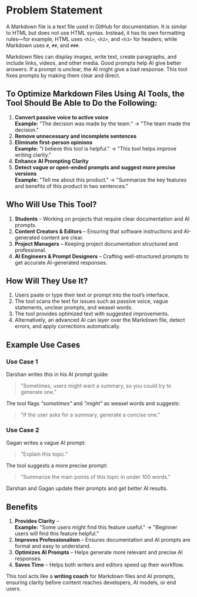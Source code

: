 # Problem Statement
A Markdown file is a text file used in GitHub for documentation. It is similar to HTML but does not use HTML syntax. Instead, it has its own formatting rules—for example, HTML uses `<h1>`, `<h2>`, and `<h3>` for headers, while Markdown uses `#`, `##`, and `###`.

Markdown files can display images, write text, create paragraphs, and include links, videos, and other media. Good prompts help AI give better answers. If a prompt is unclear, the AI might give a bad response. This tool fixes prompts by making them clear and direct.

## To Optimize Markdown Files Using AI Tools, the Tool Should Be Able to Do the Following:
1. **Convert passive voice to active voice**  
   **Example:** "The decision was made by the team." → "The team made the decision."
2. **Remove unnecessary and incomplete sentences**
3. **Eliminate first-person opinions**  
   **Example:** "I believe this tool is helpful." → "This tool helps improve writing clarity."
4. **Enhance AI Prompting Clarity**
5. **Detect vague or open-ended prompts and suggest more precise versions**  
   **Example:** "Tell me about this product." → "Summarize the key features and benefits of this product in two sentences."

## Who Will Use This Tool?
1. **Students** – Working on projects that require clear documentation and AI prompts.
2. **Content Creators & Editors** – Ensuring that software instructions and AI-generated content are clear.
3. **Project Managers** – Keeping project documentation structured and professional.
4. **AI Engineers & Prompt Designers** – Crafting well-structured prompts to get accurate AI-generated responses.

## How Will They Use It?
1. Users paste or type their text or prompt into the tool’s interface.
2. The tool scans the text for issues such as passive voice, vague statements, unclear prompts, and weasel words.
3. The tool provides optimized text with suggested improvements.
4. Alternatively, an advanced AI can layer over the Markdown file, detect errors, and apply corrections automatically.

## Example Use Cases
### **Use Case 1**
Darshan writes this in his AI prompt guide:
> "Sometimes, users might want a summary, so you could try to generate one."

The tool flags *"sometimes"* and *"might"* as weasel words and suggests:
> "If the user asks for a summary, generate a concise one."

### **Use Case 2**
Gagan writes a vague AI prompt:
> "Explain this topic."

The tool suggests a more precise prompt:
> "Summarize the main points of this topic in under 100 words."

Darshan and Gagan update their prompts and get better AI results.

## Benefits
1. **Provides Clarity** –  
   **Example:** "Some users might find this feature useful." → "Beginner users will find this feature helpful."
2. **Improves Professionalism** – Ensures documentation and AI prompts are formal and easy to understand.
3. **Optimizes AI Prompts** – Helps generate more relevant and precise AI responses.
4. **Saves Time** – Helps both writers and editors speed up their workflow.

This tool acts like a **writing coach** for Markdown files and AI prompts, ensuring clarity before content reaches developers, AI models, or end users.
